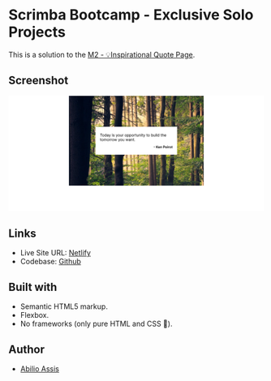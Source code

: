 # Scrimba Bootcamp - Exclusive Solo Projects

This is a solution to the [M2 - 💡Inspirational Quote Page](https://scrimba.com/scrim/cG8EnJHv).

## Screenshot

![](images/screenshot.png)

## Links

- Live Site URL: [Netlify](https://magnificent-kitsune-7aa19c.netlify.app/)
- Codebase: [Github](https://github.com/abilioassis/inspirational-quote-page)

## Built with

- Semantic HTML5 markup.
- Flexbox.
- No frameworks (only pure HTML and CSS 🏅).

## Author

- [Abilio Assis](https://www.linkedin.com/in/abilio-assis/)
